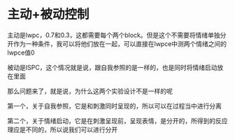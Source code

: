 # 主动+被动控制

主动是lwpc，0.7和0.3，这都需要每个两个block。但是这个不需要将情绪单独分开作为一种条件，我可以将他们放在一起，可以直接在lwpce中测两个情绪之间的lwpce值0

被动是ISPC，这个情况就是说，跟自我参照的是一样的，也是同时将情绪启动放在里面



那么问题来了，就是说，为什么这两个实验设计不是一样的呢

第一个，关于自我参照，它是和刺激同时呈现的，所以可以在过程当中进行分离

第二个，关于情绪启动，它是在刺激呈现前，呈现表情，是分开的，所得到的反应理应是不同的，所以说我们可以进行分开